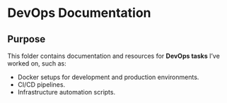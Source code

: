# DevOps Documentation

## Purpose
This folder contains documentation and resources for **DevOps tasks** I’ve worked on, such as:
- Docker setups for development and production environments.
- CI/CD pipelines.
- Infrastructure automation scripts.
